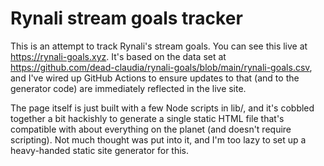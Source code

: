 # Rynali stream goals tracker

This is an attempt to track Rynali's stream goals. You can see this live at https://rynali-goals.xyz. It's based on the data set at https://github.com/dead-claudia/rynali-goals/blob/main/rynali-goals.csv, and I've wired up GitHub Actions to ensure updates to that (and to the generator code) are immediately reflected in the live site.

The page itself is just built with a few Node scripts in lib/, and it's cobbled together a bit hackishly to generate a single static HTML file that's compatible with about everything on the planet (and doesn't require scripting). Not much thought was put into it, and I'm too lazy to set up a heavy-handed static site generator for this.
